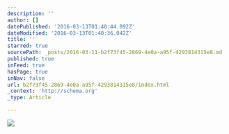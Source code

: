 ```yaml
---
description: ''
author: []
datePublished: '2016-03-13T01:40:44.092Z'
dateModified: '2016-03-13T01:40:36.042Z'
title: ''
starred: true
sourcePath: _posts/2016-03-11-b2f73f45-2869-4e0a-a95f-4293814315e8.md
published: true
inFeed: true
hasPage: true
inNav: false
url: b2f73f45-2869-4e0a-a95f-4293814315e8/index.html
_context: 'http://schema.org'
_type: Article

---
```

![](https://the-grid-user-content.s3-us-west-2.amazonaws.com/48d28be5-a20a-4c08-a434-014e2b354484.png)